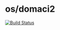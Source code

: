 # os/domaci2

[![Build Status](https://travis-ci.com/nemanjan00/os-domaci2.svg?token=xuxTyJPQeJ3szk5AYXo5&branch=master)](https://travis-ci.com/nemanjan00/os-domaci2)

